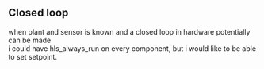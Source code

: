 ## Closed loop

when plant and sensor is known and a closed loop in hardware potentially can be made<br />
i could have hls_always_run on every component, but i would like to be able to set setpoint.